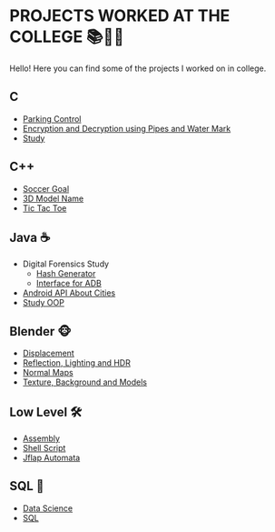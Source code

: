 # **PROJECTS WORKED AT THE COLLEGE** 📚👨‍💻

Hello! Here you can find some of the projects I worked on in college.

## **C**

-   [Parking Control](./C/C-Estacionamentos/)
-   [Encryption and Decryption using Pipes and Water Mark](./C/C-Pipes/)
-   [Study](./C/C-Estudo/)

## **C++**

-   [Soccer Goal](./Cpp/Cpp-OpenglFreeglutGol/)
-   [3D Model Name](./Cpp/Cpp-OpenglFreeglutNome3D/)
-   [Tic Tac Toe](./Cpp/Cpp-OpenglFreeglutTicTacToe/)

## **Java** ☕

-   Digital Forensics Study
    -   [Hash Generator](https://github.com/lucasoal/JavaGeradorHash)
    -   [Interface for ADB](https://github.com/lucasoal/JavaAdbInterface)
-   [Android API About Cities](https://github.com/lucasoal/JavaAndroidGeodbAPI)
-   [Study OOP](./Java/Java-EstudoPoo/)

## **Blender** 🐵

-   [Displacement](./Blender/Blender-Displacement/)
-   [Reflection, Lighting and HDR](./Blender/Blender-Macaco/)
-   [Normal Maps](./Blender/Blender-NormalMaps/)
-   [Texture, Background and Models](./Blender/Blender-UrsoCanecaBarril/)

## **Low Level** 🛠

-   [Assembly](./AssemblyMips/)
-   [Shell Script](./ShellScript/)
-   [Jflap Automata](./Jflap-Automatos/)

## **SQL** 💾

-   [Data Science](./DatasetsDataScience/)
-   [SQL](./SQL/)
